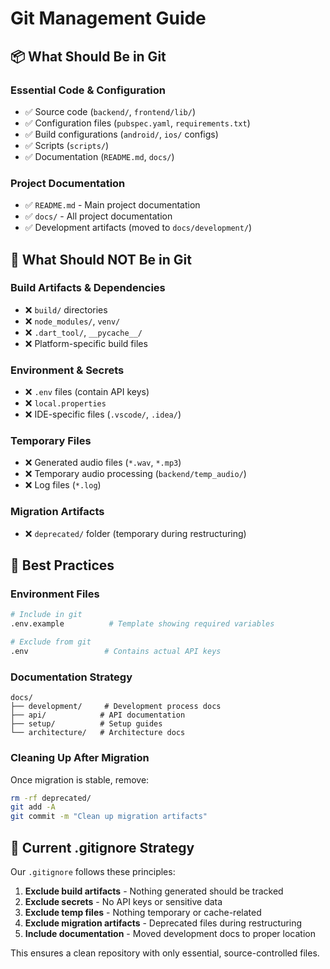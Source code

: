 # Git Management Guide

## 📦 **What Should Be in Git**

### **Essential Code & Configuration**
- ✅ Source code (`backend/`, `frontend/lib/`)
- ✅ Configuration files (`pubspec.yaml`, `requirements.txt`)
- ✅ Build configurations (`android/`, `ios/` configs)
- ✅ Scripts (`scripts/`)
- ✅ Documentation (`README.md`, `docs/`)

### **Project Documentation**
- ✅ `README.md` - Main project documentation
- ✅ `docs/` - All project documentation
- ✅ Development artifacts (moved to `docs/development/`)

## 🚫 **What Should NOT Be in Git**

### **Build Artifacts & Dependencies**
- ❌ `build/` directories
- ❌ `node_modules/`, `venv/`
- ❌ `.dart_tool/`, `__pycache__/`
- ❌ Platform-specific build files

### **Environment & Secrets**
- ❌ `.env` files (contain API keys)
- ❌ `local.properties`
- ❌ IDE-specific files (`.vscode/`, `.idea/`)

### **Temporary Files**
- ❌ Generated audio files (`*.wav`, `*.mp3`)
- ❌ Temporary audio processing (`backend/temp_audio/`)
- ❌ Log files (`*.log`)

### **Migration Artifacts**
- ❌ `deprecated/` folder (temporary during restructuring)

## 🎯 **Best Practices**

### **Environment Files**
```bash
# Include in git
.env.example          # Template showing required variables

# Exclude from git  
.env                 # Contains actual API keys
```

### **Documentation Strategy**
```
docs/
├── development/     # Development process docs
├── api/            # API documentation
├── setup/          # Setup guides
└── architecture/   # Architecture docs
```

### **Cleaning Up After Migration**
Once migration is stable, remove:
```bash
rm -rf deprecated/
git add -A
git commit -m "Clean up migration artifacts"
```

## 🔧 **Current .gitignore Strategy**

Our `.gitignore` follows these principles:
1. **Exclude build artifacts** - Nothing generated should be tracked
2. **Exclude secrets** - No API keys or sensitive data
3. **Exclude temp files** - Nothing temporary or cache-related
4. **Exclude migration artifacts** - Deprecated files during restructuring
5. **Include documentation** - Moved development docs to proper location

This ensures a clean repository with only essential, source-controlled files. 